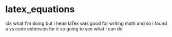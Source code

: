 # latex_equations
Idk what I'm doing but i head laTex was good for writing math and so i found a vs code extension for it so going to see what I can do 
